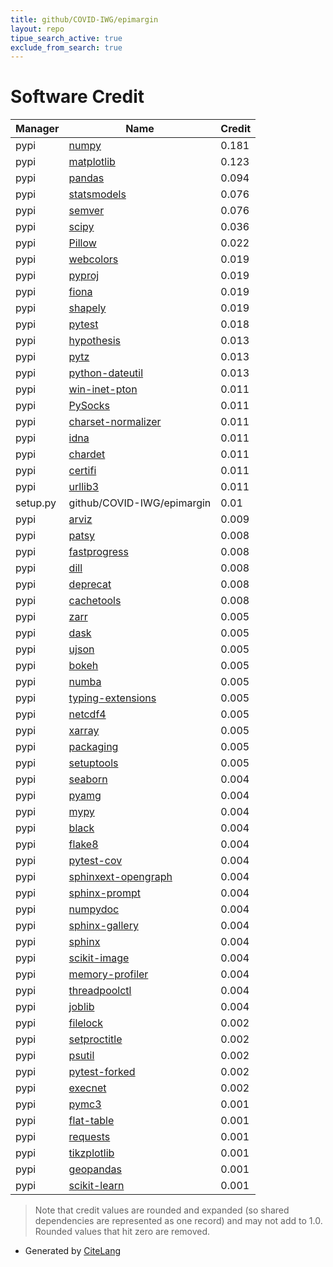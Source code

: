 ```yaml
---
title: github/COVID-IWG/epimargin
layout: repo
tipue_search_active: true
exclude_from_search: true
---
```

# Software Credit

|Manager|Name|Credit|
|-------|----|------|
|pypi|[numpy](https://www.numpy.org)|0.181|
|pypi|[matplotlib](https://matplotlib.org)|0.123|
|pypi|[pandas](https://pandas.pydata.org)|0.094|
|pypi|[statsmodels](https://www.statsmodels.org/)|0.076|
|pypi|[semver](https://github.com/python-semver/python-semver)|0.076|
|pypi|[scipy](https://pypi.org/project/scipy)|0.036|
|pypi|[Pillow](https://pypi.org/project/Pillow)|0.022|
|pypi|[webcolors](https://pypi.org/project/webcolors)|0.019|
|pypi|[pyproj](https://pypi.org/project/pyproj)|0.019|
|pypi|[fiona](https://pypi.org/project/fiona)|0.019|
|pypi|[shapely](https://pypi.org/project/shapely)|0.019|
|pypi|[pytest](https://docs.pytest.org/en/latest/)|0.018|
|pypi|[hypothesis](https://pypi.org/project/hypothesis)|0.013|
|pypi|[pytz](https://pypi.org/project/pytz)|0.013|
|pypi|[python-dateutil](https://pypi.org/project/python-dateutil)|0.013|
|pypi|[win-inet-pton](https://pypi.org/project/win-inet-pton)|0.011|
|pypi|[PySocks](https://pypi.org/project/PySocks)|0.011|
|pypi|[charset-normalizer](https://pypi.org/project/charset-normalizer)|0.011|
|pypi|[idna](https://pypi.org/project/idna)|0.011|
|pypi|[chardet](https://pypi.org/project/chardet)|0.011|
|pypi|[certifi](https://pypi.org/project/certifi)|0.011|
|pypi|[urllib3](https://pypi.org/project/urllib3)|0.011|
|setup.py|github/COVID-IWG/epimargin|0.01|
|pypi|[arviz](http://github.com/arviz-devs/arviz)|0.009|
|pypi|[patsy](https://pypi.org/project/patsy)|0.008|
|pypi|[fastprogress](https://pypi.org/project/fastprogress)|0.008|
|pypi|[dill](https://pypi.org/project/dill)|0.008|
|pypi|[deprecat](https://pypi.org/project/deprecat)|0.008|
|pypi|[cachetools](https://pypi.org/project/cachetools)|0.008|
|pypi|[zarr](https://pypi.org/project/zarr)|0.005|
|pypi|[dask](https://pypi.org/project/dask)|0.005|
|pypi|[ujson](https://pypi.org/project/ujson)|0.005|
|pypi|[bokeh](https://pypi.org/project/bokeh)|0.005|
|pypi|[numba](https://pypi.org/project/numba)|0.005|
|pypi|[typing-extensions](https://pypi.org/project/typing-extensions)|0.005|
|pypi|[netcdf4](https://pypi.org/project/netcdf4)|0.005|
|pypi|[xarray](https://pypi.org/project/xarray)|0.005|
|pypi|[packaging](https://pypi.org/project/packaging)|0.005|
|pypi|[setuptools](https://pypi.org/project/setuptools)|0.005|
|pypi|[seaborn](https://seaborn.pydata.org)|0.004|
|pypi|[pyamg](https://pypi.org/project/pyamg)|0.004|
|pypi|[mypy](https://pypi.org/project/mypy)|0.004|
|pypi|[black](https://pypi.org/project/black)|0.004|
|pypi|[flake8](https://pypi.org/project/flake8)|0.004|
|pypi|[pytest-cov](https://pypi.org/project/pytest-cov)|0.004|
|pypi|[sphinxext-opengraph](https://pypi.org/project/sphinxext-opengraph)|0.004|
|pypi|[sphinx-prompt](https://pypi.org/project/sphinx-prompt)|0.004|
|pypi|[numpydoc](https://pypi.org/project/numpydoc)|0.004|
|pypi|[sphinx-gallery](https://pypi.org/project/sphinx-gallery)|0.004|
|pypi|[sphinx](https://pypi.org/project/sphinx)|0.004|
|pypi|[scikit-image](https://pypi.org/project/scikit-image)|0.004|
|pypi|[memory-profiler](https://pypi.org/project/memory-profiler)|0.004|
|pypi|[threadpoolctl](https://pypi.org/project/threadpoolctl)|0.004|
|pypi|[joblib](https://pypi.org/project/joblib)|0.004|
|pypi|[filelock](https://pypi.org/project/filelock)|0.002|
|pypi|[setproctitle](https://pypi.org/project/setproctitle)|0.002|
|pypi|[psutil](https://pypi.org/project/psutil)|0.002|
|pypi|[pytest-forked](https://pypi.org/project/pytest-forked)|0.002|
|pypi|[execnet](https://pypi.org/project/execnet)|0.002|
|pypi|[pymc3](http://github.com/pymc-devs/pymc3)|0.001|
|pypi|[flat-table](https://github.com/metinsenturk/flat_table)|0.001|
|pypi|[requests](https://requests.readthedocs.io)|0.001|
|pypi|[tikzplotlib](https://pypi.org/project/tikzplotlib)|0.001|
|pypi|[geopandas](http://geopandas.org)|0.001|
|pypi|[scikit-learn](http://scikit-learn.org)|0.001|


> Note that credit values are rounded and expanded (so shared dependencies are represented as one record) and may not add to 1.0. Rounded values that hit zero are removed.


- Generated by [CiteLang](https://github.com/vsoch/citelang)
